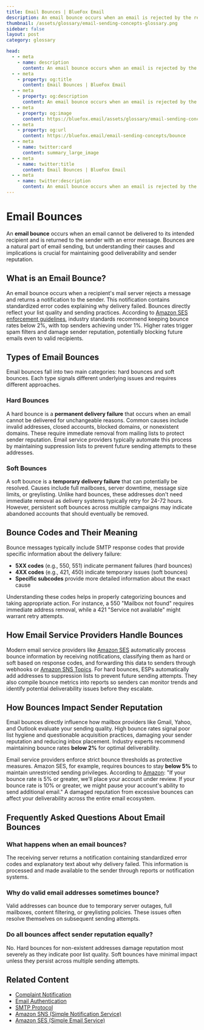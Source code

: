 ```yaml
---
title: Email Bounces | BlueFox Email
description: An email bounce occurs when an email is rejected by the recipient's server and returned to the sender, impacting deliverability and sender reputation.
thumbnail: /assets/glossary/email-sending-concepts-glossary.png
sidebar: false
layout: post
category: glossary

head:
  - - meta
    - name: description
      content: An email bounce occurs when an email is rejected by the recipient's server and returned to the sender, impacting deliverability and sender reputation.
  - - meta
    - property: og:title
      content: Email Bounces | BlueFox Email
  - - meta
    - property: og:description
      content: An email bounce occurs when an email is rejected by the recipient's server and returned to the sender, impacting deliverability and sender reputation.
  - - meta
    - property: og:image
      content: https://bluefox.email/assets/glossary/email-sending-concepts-glossary.png
  - - meta
    - property: og:url
      content: https://bluefox.email/email-sending-concepts/bounce
  - - meta
    - name: twitter:card
      content: summary_large_image
  - - meta
    - name: twitter:title
      content: Email Bounces | BlueFox Email
  - - meta
    - name: twitter:description
      content: An email bounce occurs when an email is rejected by the recipient's server and returned to the sender, impacting deliverability and sender reputation.
---
```


# Email Bounces

An **email bounce** occurs when an email cannot be delivered to its intended recipient and is returned to the sender with an error message. Bounces are a natural part of email sending, but understanding their causes and implications is crucial for maintaining good deliverability and sender reputation.

## What is an Email Bounce?

An email bounce occurs when a recipient's mail server rejects a message and returns a notification to the sender. This notification contains standardized error codes explaining why delivery failed. Bounces directly reflect your list quality and sending practices. According to [Amazon SES enforcement guidelines](https://docs.aws.amazon.com/ses/latest/dg/faqs-enforcement.html), industry standards recommend keeping bounce rates below 2%, with top senders achieving under 1%. Higher rates trigger spam filters and damage sender reputation, potentially blocking future emails even to valid recipients.

## Types of Email Bounces

Email bounces fall into two main categories: hard bounces and soft bounces. Each type signals different underlying issues and requires different approaches.

### Hard Bounces

A hard bounce is a **permanent delivery failure** that occurs when an email cannot be delivered for unchangeable reasons. Common causes include invalid addresses, closed accounts, blocked domains, or nonexistent domains. These require immediate removal from mailing lists to protect sender reputation. Email service providers typically automate this process by maintaining suppression lists to prevent future sending attempts to these addresses.

### Soft Bounces

A soft bounce is a **temporary delivery failure** that can potentially be resolved. Causes include full mailboxes, server downtime, message size limits, or greylisting. Unlike hard bounces, these addresses don't need immediate removal as delivery systems typically retry for 24-72 hours. However, persistent soft bounces across multiple campaigns may indicate abandoned accounts that should eventually be removed.

## Bounce Codes and Their Meaning

Bounce messages typically include SMTP response codes that provide specific information about the delivery failure:
- **5XX codes** (e.g., 550, 551) indicate permanent failures (hard bounces)
- **4XX codes** (e.g., 421, 450) indicate temporary issues (soft bounces)
- **Specific subcodes** provide more detailed information about the exact cause

Understanding these codes helps in properly categorizing bounces and taking appropriate action. For instance, a 550 "Mailbox not found" requires immediate address removal, while a 421 "Service not available" might warrant retry attempts.

## How Email Service Providers Handle Bounces

Modern email service providers like [Amazon SES](/aws-concepts/aws-ses) automatically process bounce information by receiving notifications, classifying them as hard or soft based on response codes, and forwarding this data to senders through webhooks or [Amazon SNS Topics](/aws-concepts/aws-sns-topics). For hard bounces, ESPs automatically add addresses to suppression lists to prevent future sending attempts. They also compile bounce metrics into reports so senders can monitor trends and identify potential deliverability issues before they escalate.

## How Bounces Impact Sender Reputation

Email bounces directly influence how mailbox providers like Gmail, Yahoo, and Outlook evaluate your sending quality. High bounce rates signal poor list hygiene and questionable acquisition practices, damaging your sender reputation and reducing inbox placement. Industry experts recommend maintaining bounce rates **below 2%** for optimal deliverability.

Email service providers enforce strict bounce thresholds as protective measures. Amazon SES, for example, requires bounces to stay **below 5%** to maintain unrestricted sending privileges. According to [Amazon](https://docs.aws.amazon.com/ses/latest/dg/faqs-enforcement.html): "If your bounce rate is 5% or greater, we'll place your account under review. If your bounce rate is 10% or greater, we might pause your account's ability to send additional email." A damaged reputation from excessive bounces can affect your deliverability across the entire email ecosystem.

## Frequently Asked Questions About Email Bounces

### What happens when an email bounces?

The receiving server returns a notification containing standardized error codes and explanatory text about why delivery failed. This information is processed and made available to the sender through reports or notification systems.

### Why do valid email addresses sometimes bounce?

Valid addresses can bounce due to temporary server outages, full mailboxes, content filtering, or greylisting policies. These issues often resolve themselves on subsequent sending attempts.

### Do all bounces affect sender reputation equally?

No. Hard bounces for non-existent addresses damage reputation most severely as they indicate poor list quality. Soft bounces have minimal impact unless they persist across multiple sending attempts.

## Related Content

- [Complaint Notification](/email-sending-concepts/complaint-notification)
- [Email Authentication](/email-sending-concepts/email-authentication)
- [SMTP Protocol](/email-sending-concepts/smtp)
- [Amazon SNS (Simple Notification Service)](/aws-concepts/aws-sns)
- [Amazon SES (Simple Email Service)](/aws-concepts/aws-ses)

<GlossaryCTA />
